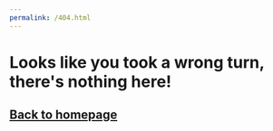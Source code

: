 ```yaml
---
permalink: /404.html
---
```


# Looks like you took a wrong turn, there's nothing here!

## [Back to homepage](index.html)
